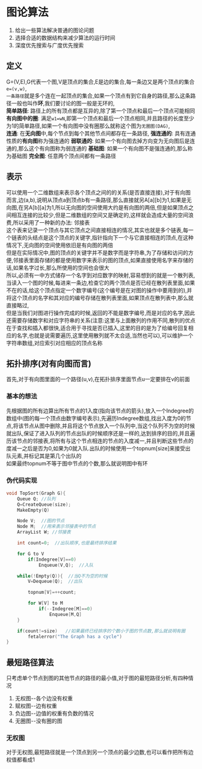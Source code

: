 # 图论算法

1. 给出一些算法解决普通的图论问题
2. 选择合适的数据结构来减少算法的运行时间
3. 深度优先搜索与广度优先搜索

## 定义

G=(V,E),G代表一个图,V是顶点的集合,E是边的集合,每一条边又是两个顶点的集合`e=(v,w)`,  
`一条路径`就是多个连在一起顶点的集合,如果一个顶点有到它自身的路径,那么这条路径一般也叫作**环**,我们要讨论的图一般是无环的,  
**简单路径**: 路径上的所有顶点都是互异的,除了第一个顶点和最后一个顶点可能相同  
**有向图中的圈**: 满足`w1=wN`,即第一个顶点和最后一个顶点相同,并且路径的长度至少为1的简单路径,如果一个有向图中没有圈那么就称这个图为`无圈图(DAG)`,  
**连通**: 在**无向图**中,每个节点到每个其他节点间都存在一条路径,
**强连通的**: 具有连通性质的**有向图**称为强连通的
**弱联通的**: 如果一个有向图去掉方向变为无向图后是连通的,那么这个有向图称为弱连通的
**基础图**: 如果一个有向图不是强连通的,那么称为基础图
**完全图**: 任意两个顶点间都有一条路径

## 表示

可以使用一个二维数组来表示各个顶点之间的的关系(是否直接连接),对于有向图而言,边(a,b),说明从顶点a到顶点b有一条路径,那么直接就另A[a][b]为1,如果是无向图,在另A[b][a]为1,所以无向图的空间使用大约是有向图的两倍,但是如果顶点之间相互连接的比较少,但是二维数组的空间又是确定的,这样就会造成大量的空间浪费,所以采用了一种新的办法: 邻接表  
这个表来记录一个顶点与其它顶点之间直接相连的情况,其实也就是多个链表,每一个链表的头结点是这个顶点的关键字,指针指向下一个与它直接相连的顶点,在这种情况下,无向图的空间使用依旧是有向图的两倍  
但是在实际情况中,图的顶点的关键字并不是数字而是字符串,为了存储和访问的方便,邻接表里面存储的都是使用数字来表示的图的顶点,如果直接使用名字来存储的话,如果名字过长,那么所使用的空间也会很大  
所以,必须有一中方式储存一个名字到对应数字的映射,容易想到的就是一个散列表,  
当读入一个图的时候,每进来一条边,检查它的两个顶点是否已经在散列表里面,如果不在的话,给这个顶点指定一个数字编号(这个编号是在对图的操作中要用到的),并将这个顶点的名字和其对应的编号存储在散列表里面,如果顶点在散列表中,那么就直接略过,  
但是当我们对图进行操作完成的时候,返回的不能是数字编号,而是对应的名字,因此还需要存储数字和对应字符串的关系(注意:这里与上面散列的作用不同,散列的优点在于查找和插入都很快,适合用于寻找是否已插入,这里的目的是为了给编号回复相应的名字,也就是说需要遍历,这里使用散列就不太合适,当然也可以),可以维护一个字符串数组,对应索引对应相应的顶点名称

## 拓扑排序(对有向图而言)

首先,对于有向图里面的一个路径(u,v),在拓扑排序里面节点u一定要排在v的前面

### 基本的想法

先根据图的所有边算出所有节点的1入度(指向该节点的箭头),放入一个Indegree的数组中(图的每一个顶点由数字编号表示),先遍历Indegree数组,找出入度为0的节点,将该节点从图中删除,并且将这个节点放入一个队列中,当这个队列不为空的时候就出队,保证了进入队列的节点出队的时候顺序还是一样的,达到排序的目的,并且遍历该节点的邻接表,将所有与这个节点相连的节点的入度减一,并且判断这些节点的度减一之后是否为0,如果为0就入队.出队的时候使用一个topnum[size]来接受出队元素,并标记其是第几个出队的  
如果最终topnum不等于图中节点的个数,那么就说明图中有环

### 伪代码实现

```.c
void TopSort(Graph G){
    Queue Q; //队列
    Q=CreateQueue(size);
    MakeEmpty(Q)

    Node V;  //图的节点
    Node M;  //用来表示邻接表中的节点
    ArrayList W; //邻接表

    int count=0;  //出队顺序,也是最终排序结果

    for G to V
        if(Indegree[V]==0)
            Enqueue(V,Q);  //入队

    while(!Empty(Q)){  //当Q不为空的时候
        V=Dequeue(Q);  //出队

        topnum[V]=++count;

        for W[V] to M
            if(--Indegree[M]==0)
                Enqueue[M,Q]
    }

    if(count!=size)   //如果最终已经排序的个数小于图的节点数,那么就说明有圈
        fetalerror("The Graph has a cycle")
}
```

## 最短路径算法

只考虑单个节点到图的其他节点的路径的最小值,对于图的最短路径分析,有四种情况

1. 无权图--各个边没有权重
2. 赋权图--边有权重
3. 负边图--边值的权重有负数的情况
4. 无圈图--没有圈的图

### 无权图

对于无权图,最短路径就是一个顶点到另一个顶点的最少边数,也可以看作把所有边权值都看成1